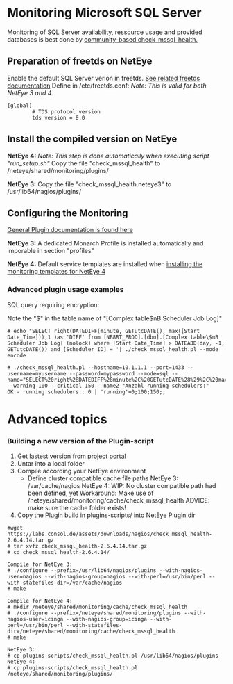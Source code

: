 # Monitoring Microsoft SQL Server

Monitoring of SQL Server availability, ressource usage and provided databases is best done by [community-based check_mssql_health.](https://labs.consol.de/nagios/check_mssql_health/)

## Preparation of freetds on NetEye

Enable the default SQL Server verion in freetds. [See related freetds documentation](http://www.freetds.org/userguide/freetdsconf.htm)
Define in /etc/freetds.conf: *Note: This is valid for both NetEye 3 and 4.*
```
[global]
        # TDS protocol version
        tds version = 8.0
```

## Install the compiled version on NetEye

**NetEye 4:**
*Note: This step is done automatically when executing script "run_setup.sh"*
Copy the file "check_mssql_health" to /neteye/shared/monitoring/plugins/

**NetEye 3:**
Copy the file "check_mssql_health.neteye3" to /usr/lib64/nagios/plugins/


## Configuring the Monitoring

[General Plugin documentation is found here](https://labs.consol.de/nagios/check_mssql_health/)

**NetEye 3:** A dedicated Monarch Profile is installed automatically and imporable in section "profiles"

**NetEye 4:** Default service templates are installed when [installing the monitoring templates for NetEye 4](../../../../doc/monitoring_templates)

### Advanced plugin usage examples

SQL query requiring encryption:

Note the "$" in the table name of "[Complex table$nB Scheduler Job Log]"

```
# echo "SELECT right(DATEDIFF(minute, GETutcDATE(), max([Start Date_Time])),1 )as 'DIFF' from [NB8RT_PROD].[dbo].[Complex table\$nB Scheduler Job Log] (nolock) where [Start Date_Time] > DATEADD(day, -1, GETutcDATE()) and [Scheduler ID] = '| ./check_mssql_health.pl --mode encode

# ./check_mssql_health.pl --hostname=10.1.1.1 --port=1433 --username=myusername --password=mypassword --mode=sql --name="SELECT%20right%28DATEDIFF%28minute%2C%20GETutcDATE%28%29%2C%20max%28%5BStart%20Date%5FTime%5D%29%29%2C1%20%29as%20%27DIFF%27%20from%20%5BNB8RT%5FPROD%5D%2E%5Bdbo%5D%2E%5BComplex%20table%24nB%20Scheduler%20Job%20Log%5D%20%28nolock%29%20where%20%5BStart%20Date%5FTime%5D%20%3E%20DATEADD%28day%2C%20%2D1%2C%20GETutcDATE%28%29%29%20and%20%5BScheduler%20ID%5D%20%3D%20%27SCHED01%27group%20by%20%20%5BScheduler%20ID%5D%20having%20%20GETutcDATE%28%29%20%3E%20max%28%5BStart%20Date%5FTime%5D%29" --warning 100 --critical 150 --name2 "Anzahl running schedulers:"
OK - running schedulers:: 0 | 'running'=0;100;150;;
```

# Advanced topics

### Building a new version of the Plugin-script

1. Get lastest version from [project portal](https://labs.consol.de/nagios/check_mssql_health/#download)
2. Untar into a local folder
3. Compile according your NetEye environment
   - Define cluster compatible cache file paths
     NetEye 3: /var/cache/nagios
     NetEye 4: WIP: No cluster compatible path had been defined, yet
     Workaround: Make use of /neteye/shared/monitoring/cache/check_mssql_health
     ADVICE: make sure the cache folder exists!
4. Copy the Plugin build in plugins-scripts/ into NetEye Plugin dir

```
#wget https://labs.consol.de/assets/downloads/nagios/check_mssql_health-2.6.4.14.tar.gz
# tar xvfz check_mssql_health-2.6.4.14.tar.gz
# cd check_mssql_health-2.6.4.14/

Compile for NetEye 3:
# ./configure --prefix=/usr/lib64/nagios/plugins --with-nagios-user=nagios --with-nagios-group=nagios --with-perl=/usr/bin/perl --with-statefiles-dir=/var/cache/nagios
# make

Compile for NetEye 4:
# mkdir /neteye/shared/monitoring/cache/check_mssql_health
# ./configure --prefix=/neteye/shared/monitoring/plugins --with-nagios-user=icinga --with-nagios-group=icinga --with-perl=/usr/bin/perl --with-statefiles-dir=/neteye/shared/monitoring/cache/check_mssql_health
# make

NetEye 3:
# cp plugins-scripts/check_mssql_health.pl /usr/lib64/nagios/plugins
NetEye 4:
# cp plugins-scripts/check_mssql_health.pl /neteye/shared/monitoring/plugins/
```

